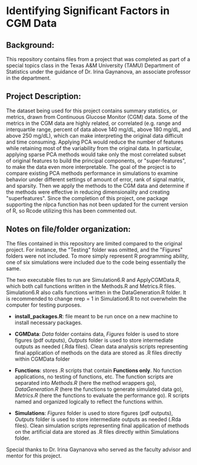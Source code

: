 # Identifying Significant Factors in CGM Data

## Background:
This repository contains files from a project that was completed as part of a special topics class in the Texas A&M University (TAMU) Department of Statistics under the guidance of Dr. Irina Gaynanova, an associate professor in the department.

## Project Description:

The dataset being used for this project contains summary statistics, or metrics, drawn from Continuous Glucose Monitor (CGM) data. Some of the metrics in the CGM data are highly related, or correlated (e.g. range and interquartile range, percent of data above 140 mg/dL, above 180 mg/dL, and above 250 mg/dL), which can make interpreting the original data difficult and time consuming. Applying PCA would reduce the number of features while retaining most of the variability from the original data. In particular, applying sparse PCA methods would take only the most correlated subset of original features to build the principal components, or "super-features", to make the data even more interpretable.
The goal of the project is to compare existing PCA methods performance in simulations to examine behavior under different settings of amount of error, rank of signal matrix, and sparsity. Then we apply the methods to the CGM data and determine if the methods were effective in reducing dimensionality and creating "superfeatures".
Since the completion of this project, one package supporting the nlpca function has not been updated for the current version of R, so Rcode utilizing this has been commented out.

## Notes on file/folder organization:

The files contained in this repository are limited compared to the original project. For instance, the "Testing" folder was omitted, and the "Figures" folders were not included. To more simply represent R programming ability, one of six simulations were included due to the code being essentially the same. 

The two executable files to run are Simulation6.R and ApplyCGMData.R, which both call functions written in the Methods.R and Metrics.R files. Simulation6.R also calls functions written in the DataGeneration.R folder. It is recommended to change nrep = 1 in Simulation6.R to not overwhelm the computer for testing purposes.

 - **install_packages.R**: file meant to be run once on a new machine to install necessary packages.

 - **CGMData**: *Data* folder contains data, *Figures* folder is used to store figures (pdf outputs), *Outputs* folder is used to store intermediate outputs as needed (.Rda files). Clean data analysis scripts representing final application of methods on the data are stored as .R files directly within CGMData folder
 
 - **Functions**: stores .R scripts that contain **Functions only**. No function applications, no testing of functions, etc. The function scripts are separated into *Methods.R* (here the method wrappers go), *DataGeneration.R* (here the functions to generate simulated data go), *Metrics.R* (here the functions to evaluate the performance go). R scripts named and organized logically to reflect the functions within.
 
 - **Simulations**: *Figures* folder is used to store figures (pdf outputs), *Outputs* folder is used to store intermediate outputs as needed (.Rda files). Clean simulation scripts representing final application of methods on the artificial data are stored as .R files directly within Simulations folder. 
 
Special thanks to Dr. Irina Gaynanova who served as the faculty advisor and mentor for this project.